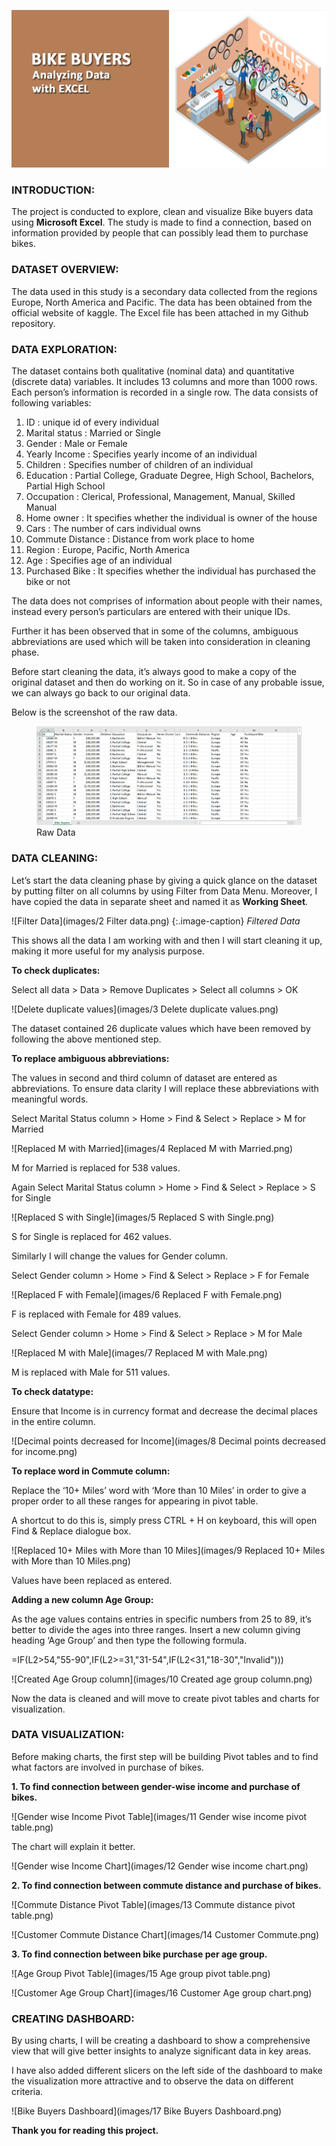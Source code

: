 ![](images/cover-photo-4.jpg)

### INTRODUCTION:

The project is conducted to explore, clean and visualize Bike buyers data using **Microsoft Excel**. The study is made to find a connection, based on information provided by people that can possibly lead them to purchase bikes.

### DATASET OVERVIEW:

The data used in this study is a secondary data collected from the regions Europe, North America and Pacific. The data has been obtained from the official website of kaggle. The Excel file has been attached in my Github repository.

### DATA EXPLORATION:

The dataset contains both qualitative (nominal data) and quantitative (discrete data) variables.  It includes 13 columns and more than 1000 rows. Each person’s information is recorded in a single row. The data consists of following variables:

1.	ID : unique id of every individual 
2.	Marital status : Married or Single
3.	Gender : Male or Female
4.	Yearly Income : Specifies yearly income of an individual
5.	Children : Specifies number of children of an individual
6.	Education : Partial College, Graduate Degree, High School, Bachelors, Partial High School
7.	Occupation : Clerical, Professional, Management, Manual, Skilled Manual
8.	Home owner : It specifies whether the individual is owner of the house
9.	Cars : The number of cars individual owns
10.	Commute Distance : Distance from work place to home
11.	Region : Europe, Pacific, North America
12.	Age : Specifies age of an individual
13.	Purchased Bike : It specifies whether the individual has purchased the bike or not

The data does not comprises of information about people with their names, instead every person’s particulars are entered with their unique IDs. 

Further it has been observed that in some of the columns, ambiguous abbreviations are used which will be taken into consideration in cleaning phase. 

Before start cleaning the data, it’s always good to make a copy of the original dataset and then do working on it. So in case of any probable issue, we can always go back to our original data.

Below is the screenshot of the raw data.

<figure>
    <img src="images/1 Raw data.png"
         alt="Raw Data">
    <figcaption>Raw Data</figcaption>
</figure>

### DATA CLEANING:

Let’s start the data cleaning phase by giving a quick glance on the dataset by putting filter on all columns by using Filter from Data Menu. Moreover, I have copied the data in separate sheet and named it as **Working Sheet**.

![Filter Data](images/2 Filter data.png)
{:.image-caption}
*Filtered Data*

This shows all the data I am working with and then I will start cleaning it up, making it more useful for my analysis purpose.

**To check duplicates:**

Select all data > Data > Remove Duplicates > Select all columns > OK

![Delete duplicate values](images/3 Delete duplicate values.png)

The dataset contained 26 duplicate values which have been removed by following the above mentioned step.

**To replace ambiguous abbreviations:**

The values in second and third column of dataset are entered as abbreviations. To ensure data clarity I will replace these abbreviations with meaningful words.

Select Marital Status column > Home > Find & Select > Replace > M for Married

![Replaced M with Married](images/4 Replaced M with Married.png)

M for Married is replaced for 538 values.

Again Select Marital Status column > Home > Find & Select > Replace > S for Single

![Replaced S with Single](images/5 Replaced S with Single.png)

S for Single is replaced for 462 values.

Similarly I will change the values for Gender column.

Select Gender column > Home > Find & Select > Replace > F for Female

![Replaced F with Female](images/6 Replaced F with Female.png)

F is replaced with Female for 489 values.

Select Gender column > Home > Find & Select > Replace > M for Male

![Replaced M with Male](images/7 Replaced M with Male.png)

M is replaced with Male for 511 values.

**To check datatype:**

Ensure that Income is in currency format and decrease the decimal places in the entire column.

![Decimal points decreased for Income](images/8 Decimal points decreased for income.png)

**To replace word in Commute column:**

Replace the ‘10+ Miles’ word with ‘More than 10 Miles’ in order to give a proper order to all these ranges for appearing in pivot table.

A shortcut to do this is, simply press CTRL + H on keyboard, this will open Find & Replace dialogue box.

![Replaced 10+ Miles with More than 10 Miles](images/9 Replaced 10+ Miles with More than 10 Miles.png)

Values have been replaced as entered.

**Adding a new column Age Group:**

As the age values contains entries in specific numbers from 25 to 89, it’s better to divide the ages into three ranges. Insert a new column giving heading ‘Age Group’ and then type the following formula.

=IF(L2>54,"55-90",IF(L2>=31,"31-54",IF(L2<31,"18-30","Invalid")))

![Created Age Group column](images/10 Created age group column.png)

Now the data is cleaned and will move to create pivot tables and charts for visualization.

### DATA VISUALIZATION:

Before making charts, the first step will be building Pivot tables and to find what factors are involved in purchase of bikes.

**1.	To find connection between gender-wise income and purchase of bikes.**

![Gender wise Income Pivot Table](images/11 Gender wise income pivot table.png)

The chart will explain it better.

![Gender wise Income Chart](images/12 Gender wise income chart.png)

**2.	To find connection between commute distance and purchase of bikes.**

![Commute Distance Pivot Table](images/13 Commute distance pivot table.png)

![Customer Commute Distance Chart](images/14 Customer Commute.png)

**3.	To find connection between bike purchase per age group.**

![Age Group Pivot Table](images/15 Age group pivot table.png)

![Customer Age Group Chart](images/16 Customer Age group chart.png)

### CREATING DASHBOARD:

By using charts, I will be creating a dashboard to show a comprehensive view that will give better insights to analyze significant data in key areas.

I have also added different slicers on the left side of the dashboard to make the visualization more attractive and to observe the data on different criteria. 

![Bike Buyers Dashboard](images/17 Bike Buyers Dashboard.png)

**Thank you for reading this project.**
